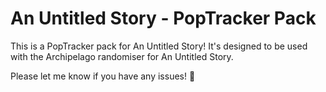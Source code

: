 # An Untitled Story - PopTracker Pack

This is a PopTracker pack for An Untitled Story! It's designed to be used with the Archipelago randomiser for An Untitled Story.

Please let me know if you have any issues! 💜